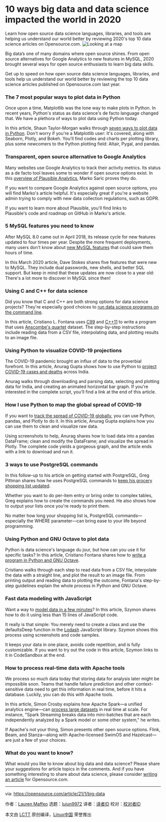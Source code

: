 [#]: collector: (lujun9972)
[#]: translator: ( )
[#]: reviewer: ( )
[#]: publisher: ( )
[#]: url: ( )
[#]: subject: (10 ways big data and data science impacted the world in 2020)
[#]: via: (https://opensource.com/article/21/1/big-data)
[#]: author: (Lauren Maffeo https://opensource.com/users/lmaffeo)

10 ways big data and data science impacted the world in 2020
======
Learn how open source data science languages, libraries, and tools are
helping us understand our world better by reviewing 2020's top 10 data
science articles on Opensource.com.
![Looking at a map][1]

Big data’s one of many domains where open source shines. From open source alternatives for Google Analytics to new features in MySQL, 2020 brought several ways for open source enthusiasts to learn big data skills.

Get up to speed on how open source data science languages, libraries, and tools help us understand our world better by reviewing the top 10 data science articles published on Opensource.com last year. 

### The 7 most popular ways to plot data in Python

Once upon a time, Matplotlib was the lone way to make plots in Python. In recent years, Python's status as data science's de facto language changed that. We have a plethora of ways to plot data using Python today.

In this article, Shaun Taylor-Morgan walks through [seven ways to plot data in Python][2]. Don't worry if you're a Matplotlib user: It's covered, along with Seaborn, Plotly, and Bokeh. You'll find codes and charts per plotting library, plus some newcomers to the Python plotting field: Altair, Pygal, and pandas.

### Transparent, open source alternative to Google Analytics

Many websites use Google Analytics to track their activity metrics. Its status as a de facto tool leaves some to wonder if open source options exist. In this [overview of Plausible Analytics][3], Marko Saric proves they do.

If you want to compare Google Analytics against open source options, you will find Marko's article helpful. It's especially great if you're a website admin trying to comply with new data collection regulations, such as GDPR.

If you want to learn more about Plausible, you'll find links to Plausible's code and roadmap on GitHub in Marko's article.

### 5 MySQL features you need to know

After MySQL 8.0 came out in April 2018, its release cycle for new features updated to four times per year. Despite the more frequent deployments, many users don't know about [new MySQL features][4] that could save them hours of time.

In this March 2020 article, Dave Stokes shares five features that were new to MySQL. They include dual passwords, new shells, and better SQL support. But keep in mind that these updates are now close to a year old: There's a lot more to discover in MySQL since then!

### Using C and C++ for data science

Did you know that C and C++ are both strong options for data science projects? They're especially good choices to [run data science programs on the command line][5].

In this article, Cristiano L. Fontana uses [C99][6] and [C++11][7] to write a program that uses [Anscombe's quartet][8] dataset. The step-by-step instructions include reading data from a CSV file, interpolating data, and plotting results to an image file.

### Using Python to visualize COVID-19 projections

The COVID-19 pandemic brought an influx of data to the proverbial forefront. In this article, Anurag Gupta shows how to use Python to [project COVID-19 cases and deaths][9] across India.

Anurag walks through downloading and parsing data, selecting and plotting data for India, and creating an animated horizontal bar graph. If you're interested in the complete script, you'll find a link at the end of this article.

### How I use Python to map the global spread of COVID-19

If you want to [track the spread of COVID-19 globally][10], you can use Python, pandas, and Plotly to do it. In this article, Anurag Gupta explains how you can use them to clean and visualize raw data.

Using screenshots to help, Anurag shares how to load data into a pandas DataFrame; clean and modify the DataFrame; and visualize the spread in Plotly. The complete code yields a gorgeous graph, and the article ends with a link to download and run it.

### 3 ways to use PostgreSQL commands

In this follow-up to his article on getting started with PostgreSQL, Greg Pittman shares how he uses PostgreSQL commands to [keep his grocery shopping list updated][11].

Whether you want to do per-item entry or bring order to complex tables, Greg explains how to create the commands you need. He also shows how to output your lists once you're ready to print them.

No matter how long your shopping list is, PostgreSQL commands—especially the WHERE parameter—can bring ease to your life beyond programming.

### Using Python and GNU Octave to plot data

Python is data science's language du jour, but how can you use it for specific tasks? In this article, Cristiano Fontana shares how to [write a program in Python and GNU Octave][12].

Cristiano walks through each step to read data from a CSV file, interpolate the data with a straight line, and plot the result to an image file. From printing output and reading data to plotting the outcome, Fontana's step-by-step guidelines explain the whole process in Python and GNU Octave.

### Fast data modeling with JavaScript

Want a way to [model data in a few minutes][13]? In this article, Szymon shares how to do it using less than 15 lines of JavaScript code.

It really is that simple: You merely need to create a class and use the defaultsDeep function in the [Lodash][14] JavaScript library. Szymon shows this process using screenshots and code samples.

It keeps your data in one place, avoids code repetition, and is fully customizable. If you want to try out the code in this article, Szymon links to it in CodeSandbox at the end.

### How to process real-time data with Apache tools

We process so much data today that storing data for analysis later might be impossible soon. Teams that handle failure prediction and other context-sensitive data need to get this information in real time, before it hits a database. Luckily, you can do this with Apache tools.

In this article, Simon Crosby explains how Apache Spark—a unified analytics engine—can [process large datasets][15] in real time at scale. For instance, "Spark Streaming breaks data into mini-batches that are each independently analyzed by a Spark model or some other system," he writes.

If Apache's not your thing, Simon presents other open source options. Flink, Beam, and Stanza—along with Apache-licensed SwimOS and Hazelcast—are just a few of your choices.

### What do you want to know?

What would you like to know about big data and data science? Please share your suggestions for article topics in the comments. And if you have something interesting to share about data science, please consider [writing an article][16] for Opensource.com.

--------------------------------------------------------------------------------

via: https://opensource.com/article/21/1/big-data

作者：[Lauren Maffeo][a]
选题：[lujun9972][b]
译者：[译者ID](https://github.com/译者ID)
校对：[校对者ID](https://github.com/校对者ID)

本文由 [LCTT](https://github.com/LCTT/TranslateProject) 原创编译，[Linux中国](https://linux.cn/) 荣誉推出

[a]: https://opensource.com/users/lmaffeo
[b]: https://github.com/lujun9972
[1]: https://opensource.com/sites/default/files/styles/image-full-size/public/lead-images/tips_map_guide_ebook_help_troubleshooting_lightbulb_520.png?itok=L0BQHgjr (Looking at a map)
[2]: https://opensource.com/article/20/4/plot-data-python
[3]: https://opensource.com/article/20/5/plausible-analytics
[4]: https://opensource.com/article/20/3/mysql-features
[5]: https://opensource.com/article/20/2/c-data-science
[6]: https://en.wikipedia.org/wiki/C99
[7]: https://en.wikipedia.org/wiki/C%2B%2B11
[8]: https://en.wikipedia.org/wiki/Anscombe%27s_quartet
[9]: https://opensource.com/article/20/4/python-data-covid-19
[10]: https://opensource.com/article/20/4/python-map-covid-19
[11]: https://opensource.com/article/20/2/postgresql-commands
[12]: https://opensource.com/article/20/2/python-gnu-octave-data-science
[13]: https://opensource.com/article/20/5/data-modeling-javascript
[14]: https://en.wikipedia.org/wiki/Lodash
[15]: https://opensource.com/article/20/2/real-time-data-processing
[16]: https://opensource.com/how-submit-article
